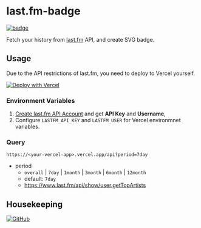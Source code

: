 # last.fm-badge

[![badge](https://last-fm-badge.vercel.app/api)](https://www.last.fm/user/SnO2WMaN)

Fetch your history from [last.fm](https://www.last.fm/) API, and create SVG badge.

## Usage

Due to the API restrictions of last.fm, you need to deploy to Vercel yourself.

[![Deploy with Vercel](https://vercel.com/button)](https://vercel.com/new/git/external?repository-url=https%3A%2F%2Fgithub.com%2FSnO2WMaN-HQ%2Flast.fm-badge)

### Environment Variables

1.  [Create last.fm API Account](https://www.last.fm/api/account/create) and get **API Key** and **Username**,
2.  Configure `LASTFM_API_KEY` and `LASTFM_USER` for Vercel environmnet variables.

### Query

```
https://<your-vercel-app>.vercel.app/api?period=7day
```

- period
  - `overall` | `7day` | `1month` | `3month` | `6month` | `12month`
  - default: `7day`
  - https://www.last.fm/api/show/user.getTopArtists

## Housekeeping

[![GitHub](https://img.shields.io/github/license/SnO2WMaN-HQ/last.fm-badge?style=for-the-badge)](https://github.com/SnO2WMaN-HQ/SnO2WMaN-HQ/last.fm-badge/blob/master/LICENSE)
